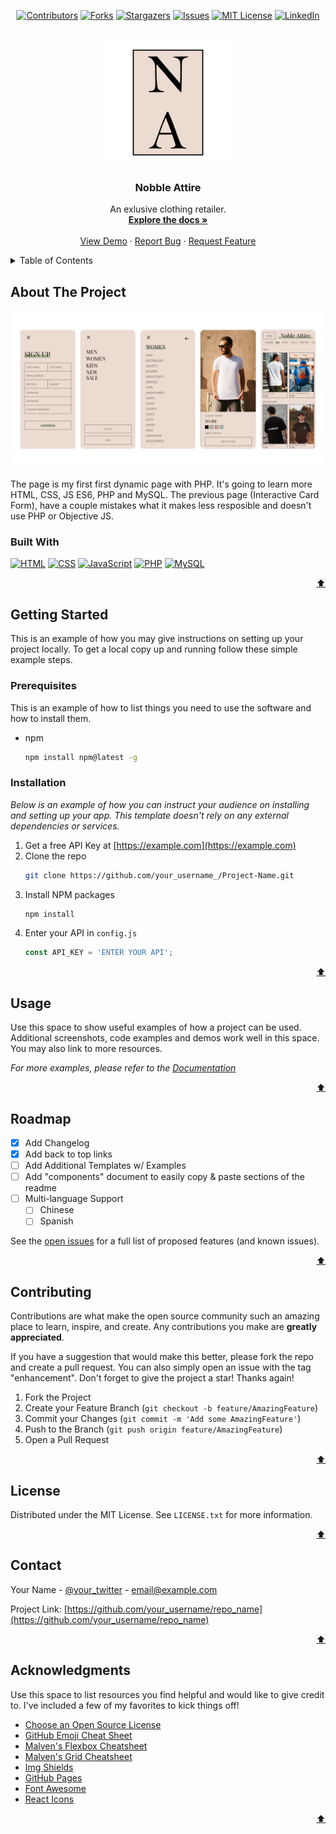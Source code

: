 <!-- PROJECT SHIELDS -->
<!--
*** I'm using markdown "reference style" links for readability.
*** Reference links are enclosed in brackets [ ] instead of parentheses ( ).
*** See the bottom of this document for the declaration of the reference variables
*** for contributors-url, forks-url, etc. This is an optional, concise syntax you may use.
*** https://www.markdownguide.org/basic-syntax/#reference-style-links
-->

<p id="readme-top"></p>
<div align="center">

[![Contributors][contributors-shield]][contributors-url]
[![Forks][forks-shield]][forks-url]
[![Stargazers][stars-shield]][stars-url]
[![Issues][issues-shield]][issues-url]
[![MIT License][license-shield]][license-url]
[![LinkedIn][linkedin-shield]][linkedin-url]

</div>


<!-- PROJECT LOGO -->
<br />
<div align="center">
  <a href="https://github.com/lukasz-stepien-dev/Nobble-Attire/images">
    <img src="images/logo.png" alt="Logo" width="200" height="200">
  </a>

  <h3 align="center">Nobble Attire</h3>

  <p align="center">
    An exlusive clothing retailer.
    <br />
    <a href="https://github.com/lukasz-stepien-dev/Noble-Attire/wiki"><strong>Explore the docs »</strong></a>
    <br />
    <br />
    <a href="nobleattire.epizy.com">View Demo</a>
    ·
    <a href="https://github.com/lukasz-stepien-dev/Noble-Attire/issues">Report Bug</a>
    ·
    <a href="https://github.com/lukasz-stepien-dev/Noble-Attire/issues">Request Feature</a>
  </p>
</div>



<!-- TABLE OF CONTENTS -->
<details>
  <summary>Table of Contents</summary>
  <ol>
    <li>
      <a href="#about-the-project">About The Project</a>
      <ul>
        <li><a href="#built-with">Built With</a></li>
      </ul>
    </li>
    <li>
      <a href="#getting-started">Getting Started</a>
      <ul>
        <li><a href="#prerequisites">Prerequisites</a></li>
        <li><a href="#installation">Installation</a></li>
      </ul>
    </li>
    <li><a href="#usage">Usage</a></li>
    <li><a href="#roadmap">Roadmap</a></li>
    <li><a href="#contributing">Contributing</a></li>
    <li><a href="#license">License</a></li>
    <li><a href="#contact">Contact</a></li>
    <li><a href="#acknowledgments">Acknowledgments</a></li>
  </ol>
</details>



<!-- ABOUT THE PROJECT -->
## About The Project

[![Product Name Screen Shot][product-screenshot]](https://example.com)

The page is my first first dynamic page with PHP. It's going to learn more HTML, CSS, JS ES6, PHP and MySQL. The previous page (Interactive Card Form), have a couple mistakes what it makes less resposible and doesn't use PHP or Objective JS.

### Built With

[![HTML][HTML]][HTML-url]
[![CSS][CSS]][CSS-url]
[![JavaScript][JavaScript]][JavaScript-url]
[![PHP][PHP]][PHP-url]
[![MySQL][MySQL]][MySQL-url]

<p align="right"><a href="#readme-top">⬆️</a></p>



<!-- GETTING STARTED -->
## Getting Started

This is an example of how you may give instructions on setting up your project locally.
To get a local copy up and running follow these simple example steps.

### Prerequisites

This is an example of how to list things you need to use the software and how to install them.
* npm
  ```sh
  npm install npm@latest -g
  ```

### Installation

_Below is an example of how you can instruct your audience on installing and setting up your app. This template doesn't rely on any external dependencies or services._

1. Get a free API Key at [https://example.com](https://example.com)
2. Clone the repo
   ```sh
   git clone https://github.com/your_username_/Project-Name.git
   ```
3. Install NPM packages
   ```sh
   npm install
   ```
4. Enter your API in `config.js`
   ```js
   const API_KEY = 'ENTER YOUR API';
   ```

<p align="right"><a href="#readme-top">⬆️</a></p>



<!-- USAGE EXAMPLES -->
## Usage

Use this space to show useful examples of how a project can be used. Additional screenshots, code examples and demos work well in this space. You may also link to more resources.

_For more examples, please refer to the [Documentation](https://example.com)_

<p align="right"><a href="#readme-top">⬆️</a></p>



<!-- ROADMAP -->
## Roadmap

- [x] Add Changelog
- [x] Add back to top links
- [ ] Add Additional Templates w/ Examples
- [ ] Add "components" document to easily copy & paste sections of the readme
- [ ] Multi-language Support
    - [ ] Chinese
    - [ ] Spanish

See the [open issues](https://github.com/othneildrew/Best-README-Template/issues) for a full list of proposed features (and known issues).

<p align="right"><a href="#readme-top">⬆️</a></p>



<!-- CONTRIBUTING -->
## Contributing

Contributions are what make the open source community such an amazing place to learn, inspire, and create. Any contributions you make are **greatly appreciated**.

If you have a suggestion that would make this better, please fork the repo and create a pull request. You can also simply open an issue with the tag "enhancement".
Don't forget to give the project a star! Thanks again!

1. Fork the Project
2. Create your Feature Branch (`git checkout -b feature/AmazingFeature`)
3. Commit your Changes (`git commit -m 'Add some AmazingFeature'`)
4. Push to the Branch (`git push origin feature/AmazingFeature`)
5. Open a Pull Request

<p align="right"><a href="#readme-top">⬆️</a></p>



<!-- LICENSE -->
## License

Distributed under the MIT License. See `LICENSE.txt` for more information.

<p align="right"><a href="#readme-top">⬆️</a></p>



<!-- CONTACT -->
## Contact

Your Name - [@your_twitter](https://twitter.com/your_username) - email@example.com

Project Link: [https://github.com/your_username/repo_name](https://github.com/your_username/repo_name)

<p align="right"><a href="#readme-top">⬆️</a></p>



<!-- ACKNOWLEDGMENTS -->
## Acknowledgments

Use this space to list resources you find helpful and would like to give credit to. I've included a few of my favorites to kick things off!

* [Choose an Open Source License](https://choosealicense.com)
* [GitHub Emoji Cheat Sheet](https://www.webpagefx.com/tools/emoji-cheat-sheet)
* [Malven's Flexbox Cheatsheet](https://flexbox.malven.co/)
* [Malven's Grid Cheatsheet](https://grid.malven.co/)
* [Img Shields](https://shields.io)
* [GitHub Pages](https://pages.github.com)
* [Font Awesome](https://fontawesome.com)
* [React Icons](https://react-icons.github.io/react-icons/search)

<p align="right"><a href="#readme-top">⬆️</a></p>



<!-- MARKDOWN LINKS & IMAGES -->
<!-- https://www.markdownguide.org/basic-syntax/#reference-style-links -->
[contributors-shield]: https://img.shields.io/github/contributors/lukasz-stepien-dev/Noble-Attire.svg?style=for-the-badge
[contributors-url]: https://github.com/lukasz-stepien-dev/Noble-Attire/graphs/contributors
[forks-shield]: https://img.shields.io/github/forks/lukasz-stepien-dev/Noble-Attire.svg?style=for-the-badge
[forks-url]: https://github.com/lukasz-stepien-dev/Noble-Attire/network/members
[stars-shield]: https://img.shields.io/github/stars/lukasz-stepien-dev/Noble-Attire.svg?style=for-the-badge
[stars-url]: https://github.com/lukasz-stepien-dev/Noble-Attire/stargazers
[issues-shield]: https://img.shields.io/github/issues/lukasz-stepien-dev/Noble-Attire.svg?style=for-the-badge
[issues-url]: https://github.com/lukasz-stepien-dev/Noble-Attire/issues
[license-shield]: https://img.shields.io/github/license/lukasz-stepien-dev/Noble-Attire.svg?style=for-the-badge
[license-url]: https://github.com/lukasz-stepien-dev/Noble-Attire/blob/master/LICENSE.txt
[linkedin-shield]: https://img.shields.io/badge/-LinkedIn-black.svg?style=for-the-badge&logo=linkedin&colorB=555
[linkedin-url]: https://www.linkedin.com/in/%C5%82ukasz-st%C4%99pie%C5%84-31788922a/
[product-screenshot]: images/design.png
[HTML]: https://img.shields.io/badge/HTML-FB660D?style=for-the-badge&logo=html5&logoColor=white
[HTML-url]: https://html.spec.whatwg.org/multipage/
[CSS]: https://img.shields.io/badge/CSS-023EE3?&style=for-the-badge&logo=css3&logoColor=white
[CSS-url]: https://www.w3.org/Style/CSS/Overview.en.html
[JavaScript]: https://img.shields.io/badge/JavaScript-F7DF1E?style=for-the-badge&logo=javascript&logoColor=black
[JavaScript-url]: https://www.javascript.com/
[PHP]: https://img.shields.io/badge/PHP-777BB4?style=for-the-badge&logo=php&logoColor=white
[PHP-url]: https://www.php.net/
[MySQL]: https://img.shields.io/badge/MySQL-07405E?style=for-the-badge&logo=mysql&logoColor=white
[MySQL-url]: https://www.mysql.com/
